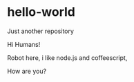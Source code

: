 # hello-world
Just another repository


Hi Humans!

Robot here, i like node.js and coffeescript, 

How are you?
